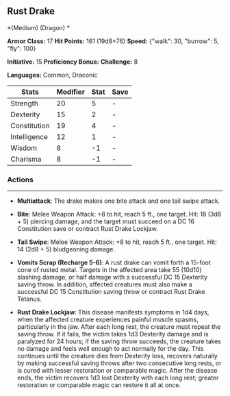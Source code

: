 ## Rust Drake
*(Medium) (Dragon) *

**Armor Class:** 17
**Hit Points:** 161 (19d8+76)
**Speed:** {"walk": 30, "burrow": 5, "fly": 100}

**Initiative:** 15
**Proficiency Bonus:**
**Challenge:** 8

**Languages:** Common, Draconic



| Stats | Modifier | Stat | Save
| ---- | ---- | ---- | ---- |
| Strength | 20 | 5 | - |
| Dexterity | 15 | 2 | - |
| Constitution | 19 | 4 | - |
| Intelligence | 12 | 1 | - |
| Wisdom | 8 | -1 | - |
| Charisma | 8 | -1 | - |

### Actions
 --- 
- **Multiattack**: The drake makes one bite attack and one tail swipe attack.

- **Bite**: Melee Weapon Attack: +8 to hit, reach 5 ft., one target. Hit: 18 (3d8 + 5) piercing damage, and the target must succeed on a DC 16 Constitution save or contract Rust Drake Lockjaw.

- **Tail Swipe**: Melee Weapon Attack: +8 to hit, reach 5 ft., one target. Hit: 14 (2d8 + 5) bludgeoning damage.

- **Vomits Scrap (Recharge 5-6)**: A rust drake can vomit forth a 15-foot cone of rusted metal. Targets in the affected area take 55 (10d10) slashing damage, or half damage with a successful DC 15 Dexterity saving throw. In addition, affected creatures must also make a successful DC 15 Constitution saving throw or contract Rust Drake Tetanus.

- **Rust Drake Lockjaw**: This disease manifests symptoms in 1d4 days, when the affected creature experiences painful muscle spasms, particularly in the jaw. After each long rest, the creature must repeat the saving throw. If it fails, the victim takes 1d3 Dexterity damage and is paralyzed for 24 hours; if the saving throw succeeds, the creature takes no damage and feels well enough to act normally for the day. This continues until the creature dies from Dexterity loss, recovers naturally by making successful saving throws after two consecutive long rests, or is cured with lesser restoration or comparable magic. After the disease ends, the victim recovers 1d3 lost Dexterity with each long rest; greater restoration or comparable magic can restore it all at once.

